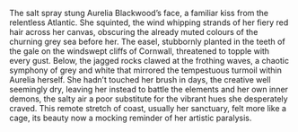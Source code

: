The salt spray stung Aurelia Blackwood’s face, a familiar kiss from the relentless Atlantic.  She squinted, the wind whipping strands of her fiery red hair across her canvas, obscuring the already muted colours of the churning grey sea before her.  The easel, stubbornly planted in the teeth of the gale on the windswept cliffs of Cornwall, threatened to topple with every gust.  Below, the jagged rocks clawed at the frothing waves, a chaotic symphony of grey and white that mirrored the tempestuous turmoil within Aurelia herself.  She hadn’t touched her brush in days, the creative well seemingly dry, leaving her instead to battle the elements and her own inner demons, the salty air a poor substitute for the vibrant hues she desperately craved.  This remote stretch of coast, usually her sanctuary, felt more like a cage, its beauty now a mocking reminder of her artistic paralysis.
